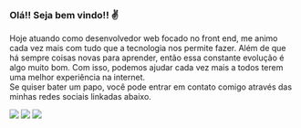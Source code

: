 ### Olá!! Seja bem vindo!! ✌
  Hoje atuando como desenvolvedor web focado no front end, me animo cada vez mais com tudo que a tecnologia nos permite fazer. Além de que há sempre coisas novas para      aprender, então essa constante evolução é algo muito bom. Com isso, podemos ajudar cada vez mais a todos terem uma melhor experiência na internet.<br>
  Se quiser bater um papo, você pode entrar em contato comigo através das minhas redes sociais linkadas abaixo.
   
  <div>
  <a href="https://www.instagram.com/jonathan.btw/" target="_blank"><img src="https://img.shields.io/badge/-Instagram-%23E4405F?style=for-the-badge&logo=instagram&logoColor=white" target="_blank"></a>
    </a> 
  <a href="https://www.linkedin.com/in/jonathanglopes/" target="_blank"><img src="https://img.shields.io/badge/-LinkedIn-%230077B5?style=for-the-badge&logo=linkedin&logoColor=white" target="_blank"></a> 
  <a href="https://twitter.com/PokeJhou" target="_blank"> <img src="https://img.shields.io/badge/Twitter-1DA1F2?style=for-the-badge&logo=twitter&logoColor=white" target="_blank"> </a>
   
   
  </div>
